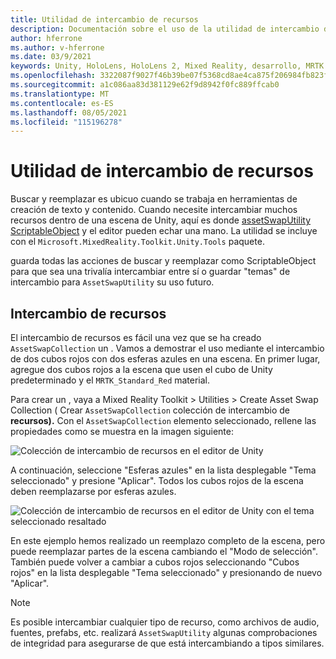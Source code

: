 ```yaml
---
title: Utilidad de intercambio de recursos
description: Documentación sobre el uso de la utilidad de intercambio de recursos en MRTK para Unity.
author: hferrone
ms.author: v-hferrone
ms.date: 03/9/2021
keywords: Unity, HoloLens, HoloLens 2, Mixed Reality, desarrollo, MRTK
ms.openlocfilehash: 3322087f9027f46b39be07f5368cd8ae4ca875f206984fb823f9b1c8590f86f6
ms.sourcegitcommit: a1c086aa83d381129e62f9d8942f0fc889ffcab0
ms.translationtype: MT
ms.contentlocale: es-ES
ms.lasthandoff: 08/05/2021
ms.locfileid: "115196278"
---
```

# <a name="asset-swap-utility"></a>Utilidad de intercambio de recursos

Buscar y reemplazar es ubicuo cuando se trabaja en herramientas de creación de texto y contenido. Cuando necesite intercambiar muchos recursos dentro de una escena de Unity, aquí es donde [assetSwapUtility](xref:Microsoft.MixedReality.Toolkit.Utilities.Editor.AssetSwapUtility) [ScriptableObject](https://docs.unity3d.com/Manual/class-ScriptableObject.html) y el editor pueden echar una mano. La utilidad se incluye con el `Microsoft.MixedReality.Toolkit.Unity.Tools` paquete.

guarda todas las acciones de buscar y reemplazar como ScriptableObject para que sea una trivalía intercambiar entre sí o guardar "temas" de intercambio para `AssetSwapUtility` su uso futuro.

## <a name="swapping-assets"></a>Intercambio de recursos

El intercambio de recursos es fácil una vez que se ha creado `AssetSwapCollection` un . Vamos a demostrar el uso mediante el intercambio de dos cubos rojos con dos esferas azules en una escena. En primer lugar, agregue dos cubos rojos a la escena que usen el cubo de Unity predeterminado y el `MRTK_Standard_Red` material.

Para crear un , vaya a Mixed Reality Toolkit > Utilities > Create Asset Swap Collection ( Crear `AssetSwapCollection` colección de intercambio de **recursos).** Con el `AssetSwapCollection` elemento seleccionado, rellene las propiedades como se muestra en la imagen siguiente:

![Colección de intercambio de recursos en el editor de Unity](images/asset-swap-img-01.png)

A continuación, seleccione "Esferas azules" en la lista desplegable "Tema seleccionado" y presione "Aplicar". Todos los cubos rojos de la escena deben reemplazarse por esferas azules.

![Colección de intercambio de recursos en el editor de Unity con el tema seleccionado resaltado](images/asset-swap-img-02.png)

En este ejemplo hemos realizado un reemplazo completo de la escena, pero puede reemplazar partes de la escena cambiando el "Modo de selección". También puede volver a cambiar a cubos rojos seleccionando "Cubos rojos" en la lista desplegable "Tema seleccionado" y presionando de nuevo "Aplicar".

> [!NOTE]
> Es posible intercambiar cualquier tipo de recurso, como archivos de audio, fuentes, prefabs, etc. realizará `AssetSwapUtility` algunas comprobaciones de integridad para asegurarse de que está intercambiando a tipos similares.
